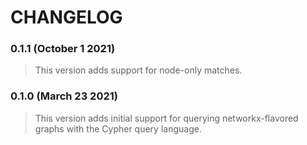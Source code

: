 # CHANGELOG

### 0.1.1 (October 1 2021)

> This version adds support for node-only matches.

### 0.1.0 (March 23 2021)

> This version adds initial support for querying networkx-flavored graphs with the Cypher query language.
